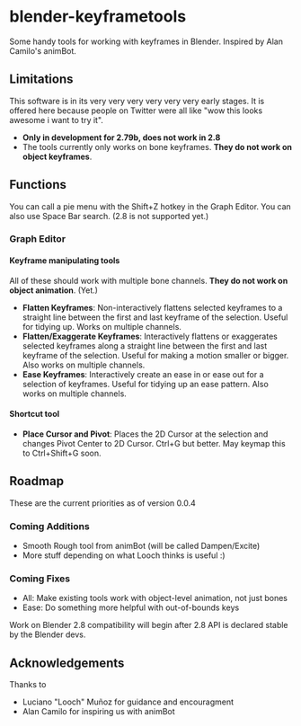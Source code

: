 # blender-keyframetools

Some handy tools for working with keyframes in Blender. Inspired by Alan Camilo's animBot.

## Limitations

This software is in its very very very very very very early stages. It is offered here because people on Twitter were all like "wow this looks awesome i want to try it".

* **Only in development for 2.79b, does not work in 2.8**
* The tools currently only works on bone keyframes. **They do not work on object keyframes**.

## Functions

You can call a pie menu with the Shift+Z hotkey in the Graph Editor. You can also use Space Bar search. (2.8 is not supported yet.)

### Graph Editor

#### Keyframe manipulating tools

All of these should work with multiple bone channels. **They do not work on object animation**. (Yet.)

* **Flatten Keyframes**: Non-interactively flattens selected keyframes to a straight line between the first and last keyframe of the selection. Useful for tidying up. Works on multiple channels.
* **Flatten/Exaggerate Keyframes**: Interactively flattens or exaggerates selected keyframes along a straight line between the first and last keyframe of the selection. Useful for making a motion smaller or bigger. Also works on multiple channels.
* **Ease Keyframes**: Interactively create an ease in or ease out for a selection of keyframes. Useful for tidying up an ease pattern. Also works on multiple channels.

#### Shortcut tool

* **Place Cursor and Pivot**: Places the 2D Cursor at the selection and changes Pivot Center to 2D Cursor. Ctrl+G but better. May keymap this to Ctrl+Shift+G soon.

## Roadmap

These are the current priorities as of version 0.0.4

### Coming Additions

* Smooth Rough tool from animBot (will be called Dampen/Excite)
* More stuff depending on what Looch thinks is useful :)

### Coming Fixes

* All: Make existing tools work with object-level animation, not just bones
* Ease: Do something more helpful with out-of-bounds keys 

Work on Blender 2.8 compatibility will begin after 2.8 API is declared stable by the Blender devs. 

## Acknowledgements

Thanks to

* Luciano "Looch" Muñoz for guidance and encouragment 
* Alan Camilo for inspiring us with animBot
